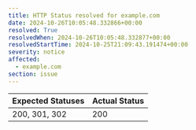 ```yaml
---
title: HTTP Status resolved for example.com
date: 2024-10-26T10:05:48.332866+00:00
resolved: True
resolvedWhen: 2024-10-26T10:05:48.332877+00:00
resolvedStartTime: 2024-10-25T21:09:43.191474+00:00
severity: notice
affected:
  - example.com
section: issue
---
```


| Expected Statuses | Actual Status  |
|-------------------|----------------|
| 200, 301, 302 | 200 |

